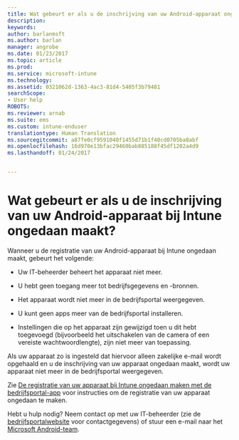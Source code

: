 ```yaml
---
title: Wat gebeurt er als u de inschrijving van uw Android-apparaat ongedaan maakt? | Microsoft Docs
description: 
keywords: 
author: barlanmsft
ms.author: barlan
manager: angrobe
ms.date: 01/23/2017
ms.topic: article
ms.prod: 
ms.service: microsoft-intune
ms.technology: 
ms.assetid: 0321062d-1363-4ac3-81d4-5405f3b79481
searchScope:
- User help
ROBOTS: 
ms.reviewer: arnab
ms.suite: ems
ms.custom: intune-enduser
translationtype: Human Translation
ms.sourcegitcommit: a87fe0cf9591040f1455d71b1f40cd0705ba8abf
ms.openlocfilehash: 16d970e13bfac29460bab885188f45df1202a4d9
ms.lasthandoff: 01/24/2017


---
```



# <a name="what-happens-if-you-unenroll-your-android-device-from-intune"></a>Wat gebeurt er als u de inschrijving van uw Android-apparaat bij Intune ongedaan maakt?

Wanneer u de registratie van uw Android-apparaat bij Intune ongedaan maakt, gebeurt het volgende:

-   Uw IT-beheerder beheert het apparaat niet meer.

-    U hebt geen toegang meer tot bedrijfsgegevens en -bronnen.

-   Het apparaat wordt niet meer in de bedrijfsportal weergegeven.

-   U kunt geen apps meer van de bedrijfsportal installeren.

-   Instellingen die op het apparaat zijn gewijzigd toen u dit hebt toegevoegd (bijvoorbeeld het uitschakelen van de camera of een vereiste wachtwoordlengte), zijn niet meer van toepassing.

Als uw apparaat zo is ingesteld dat hiervoor alleen zakelijke e-mail wordt opgehaald en u de inschrijving van uw apparaat ongedaan maakt, wordt uw apparaat niet meer in de bedrijfsportal weergegeven.

Zie [De registratie van uw apparaat bij Intune ongedaan maken met de bedrijfsportal-app](unenroll-your-device-from-intune-android.md) voor instructies om de registratie van uw apparaat ongedaan te maken.

Hebt u hulp nodig? Neem contact op met uw IT-beheerder (zie de [bedrijfsportalwebsite](http://portal.manage.microsoft.com) voor contactgegevens) of stuur een e-mail naar het [Microsoft Android-team](mailto:wintunedroidfbk@microsoft.com).

